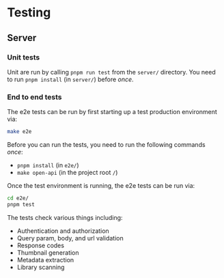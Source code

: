 # Testing

## Server

### Unit tests

Unit are run by calling `pnpm run test` from the `server/` directory.
You need to run `pnpm install` (in `server/`) before _once_.

### End to end tests

The e2e tests can be run by first starting up a test production environment via:

```bash
make e2e
```

Before you can run the tests, you need to run the following commands _once_:

- `pnpm install` (in `e2e/`)
- `make open-api` (in the project root `/`)

Once the test environment is running, the e2e tests can be run via:

```bash
cd e2e/
pnpm test
```

The tests check various things including:

- Authentication and authorization
- Query param, body, and url validation
- Response codes
- Thumbnail generation
- Metadata extraction
- Library scanning
